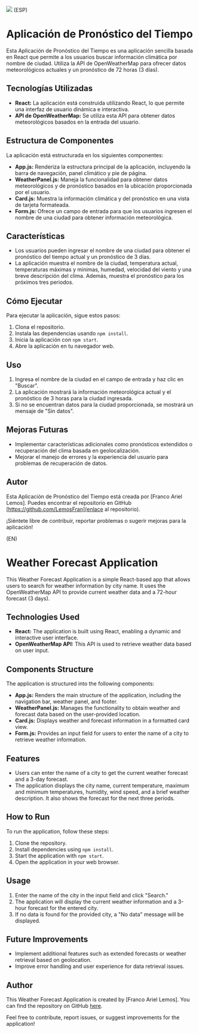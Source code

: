 ![](https://external-content.duckduckgo.com/iu/?u=https%3A%2F%2Fwww.giuseppemaccario.com%2Fwp-content%2Fuploads%2F2020%2F05%2FOpenWeather-Logo.jpg&f=1&nofb=1&ipt=c99b32bc4362340a6ea5eaab496f13f1c77f817c211ff2c3bcf52a0ab36289fe&ipo=images)
(ESP)
# Aplicación de Pronóstico del Tiempo

Esta Aplicación de Pronóstico del Tiempo es una aplicación sencilla basada en React que permite a los usuarios buscar información climática por nombre de ciudad. Utiliza la API de OpenWeatherMap para ofrecer datos meteorológicos actuales y un pronóstico de 72 horas (3 días).

## Tecnologías Utilizadas

- **React:** La aplicación está construida utilizando React, lo que permite una interfaz de usuario dinámica e interactiva.
- **API de OpenWeatherMap:** Se utiliza esta API para obtener datos meteorológicos basados en la entrada del usuario.

## Estructura de Componentes

La aplicación está estructurada en los siguientes componentes:

- **App.js:** Renderiza la estructura principal de la aplicación, incluyendo la barra de navegación, panel climático y pie de página.
- **WeatherPanel.js:** Maneja la funcionalidad para obtener datos meteorológicos y de pronóstico basados en la ubicación proporcionada por el usuario.
- **Card.js:** Muestra la información climática y del pronóstico en una vista de tarjeta formateada.
- **Form.js:** Ofrece un campo de entrada para que los usuarios ingresen el nombre de una ciudad para obtener información meteorológica.

## Características

- Los usuarios pueden ingresar el nombre de una ciudad para obtener el pronóstico del tiempo actual y un pronóstico de 3 días.
- La aplicación muestra el nombre de la ciudad, temperatura actual, temperaturas máximas y mínimas, humedad, velocidad del viento y una breve descripción del clima. Además, muestra el pronóstico para los próximos tres periodos.

## Cómo Ejecutar

Para ejecutar la aplicación, sigue estos pasos:

1. Clona el repositorio.
2. Instala las dependencias usando `npm install`.
3. Inicia la aplicación con `npm start`.
4. Abre la aplicación en tu navegador web.

## Uso

1. Ingresa el nombre de la ciudad en el campo de entrada y haz clic en "Buscar".
2. La aplicación mostrará la información meteorológica actual y el pronóstico de 3 horas para la ciudad ingresada.
3. Si no se encuentran datos para la ciudad proporcionada, se mostrará un mensaje de "Sin datos".

## Mejoras Futuras

- Implementar características adicionales como pronósticos extendidos o recuperación del clima basada en geolocalización.
- Mejorar el manejo de errores y la experiencia del usuario para problemas de recuperación de datos.

## Autor

Esta Aplicación de Pronóstico del Tiempo está creada por [Franco Ariel Lemos]. Puedes encontrar el repositorio en GitHub [https://github.com/LemosFran](enlace al repositorio).

¡Siéntete libre de contribuir, reportar problemas o sugerir mejoras para la aplicación!


(EN)
# Weather Forecast Application

This Weather Forecast Application is a simple React-based app that allows users to search for weather information by city name. It uses the OpenWeatherMap API to provide current weather data and a 72-hour forecast (3 days).

## Technologies Used

- **React:** The application is built using React, enabling a dynamic and interactive user interface.
- **OpenWeatherMap API:** This API is used to retrieve weather data based on user input.

## Components Structure

The application is structured into the following components:

- **App.js:** Renders the main structure of the application, including the navigation bar, weather panel, and footer.
- **WeatherPanel.js:** Manages the functionality to obtain weather and forecast data based on the user-provided location.
- **Card.js:** Displays weather and forecast information in a formatted card view.
- **Form.js:** Provides an input field for users to enter the name of a city to retrieve weather information.

## Features

- Users can enter the name of a city to get the current weather forecast and a 3-day forecast.
- The application displays the city name, current temperature, maximum and minimum temperatures, humidity, wind speed, and a brief weather description. It also shows the forecast for the next three periods.

## How to Run

To run the application, follow these steps:

1. Clone the repository.
2. Install dependencies using `npm install`.
3. Start the application with `npm start`.
4. Open the application in your web browser.

## Usage

1. Enter the name of the city in the input field and click "Search."
2. The application will display the current weather information and a 3-hour forecast for the entered city.
3. If no data is found for the provided city, a "No data" message will be displayed.

## Future Improvements

- Implement additional features such as extended forecasts or weather retrieval based on geolocation.
- Improve error handling and user experience for data retrieval issues.

## Author

This Weather Forecast Application is created by [Franco Ariel Lemos]. You can find the repository on GitHub [here](https://github.com/LemosFran).

Feel free to contribute, report issues, or suggest improvements for the application!

